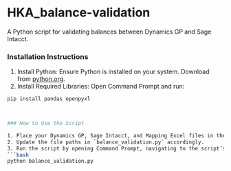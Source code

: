 # HKA_balance-validation
 A Python script for validating balances between Dynamics GP and Sage Intacct.

### Installation Instructions

1. Install Python: Ensure Python is installed on your system. Download from [python.org](https://www.python.org/downloads/).
2. Install Required Libraries: Open Command Prompt and run:
```bash
pip install pandas openpyxl



### How to Use the Script

1. Place your Dynamics GP, Sage Intacct, and Mapping Excel files in the specified paths.
2. Update the file paths in `balance_validation.py` accordingly.
3. Run the script by opening Command Prompt, navigating to the script’s directory, and executing:
```bash
python balance_validation.py


